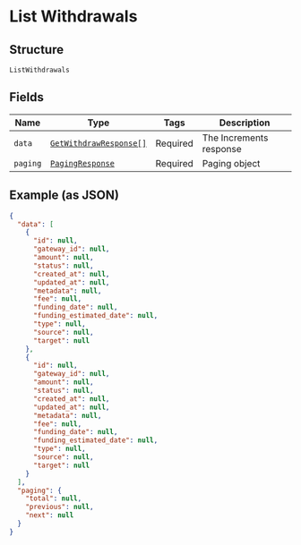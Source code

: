 
# List Withdrawals

## Structure

`ListWithdrawals`

## Fields

| Name | Type | Tags | Description |
|  --- | --- | --- | --- |
| `data` | [`GetWithdrawResponse[]`](../../doc/models/get-withdraw-response.md) | Required | The Increments response |
| `paging` | [`PagingResponse`](../../doc/models/paging-response.md) | Required | Paging object |

## Example (as JSON)

```json
{
  "data": [
    {
      "id": null,
      "gateway_id": null,
      "amount": null,
      "status": null,
      "created_at": null,
      "updated_at": null,
      "metadata": null,
      "fee": null,
      "funding_date": null,
      "funding_estimated_date": null,
      "type": null,
      "source": null,
      "target": null
    },
    {
      "id": null,
      "gateway_id": null,
      "amount": null,
      "status": null,
      "created_at": null,
      "updated_at": null,
      "metadata": null,
      "fee": null,
      "funding_date": null,
      "funding_estimated_date": null,
      "type": null,
      "source": null,
      "target": null
    }
  ],
  "paging": {
    "total": null,
    "previous": null,
    "next": null
  }
}
```

